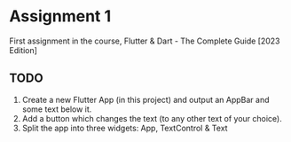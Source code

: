 # Assignment 1

First assignment in the course, Flutter & Dart - The Complete Guide [2023 Edition]

## TODO

1. Create a new Flutter App (in this project) and output an AppBar and some text below it.
2. Add a button which changes the text (to any other text of your choice).
3. Split the app into three widgets: App, TextControl & Text
